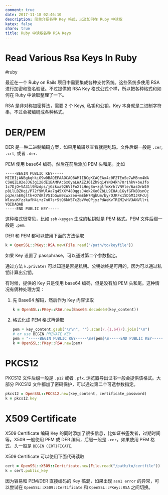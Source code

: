 ```yaml
---
comment: true
date: 2017-11-18 02:46:10
description: 简单介绍各种 Key 格式，以及如何在 Ruby 中读取
katex: false
share: true
title: Ruby 中读取各种 RSA Keys
---
```


# Read Various Rsa Keys In Ruby

#ruby

最近在一个 Ruby on Rails 项目中需要集成各种支付系统。这些系统多使用 RSA 进行加密和签名验证。不过提供的 RSA Key 格式公式个样，所以把各种格式和如何在 Ruby 中读取整理了一下。

RSA 是非对称加密算法，需要 2 个 Keys, 私钥和公钥。Key 本身就是二进制字符串，不过会被编码成各种格式。

<!--more-->

# DER/PEM

DER 是一种二进制编码方案，如果用编辑器查看就是乱码。文件后缀一般是 `.cer`, `.crt`, 或者 `.der`.

PEM 使用 base64 编码，然后在前后添加 PEM 头和尾。比如

```
-----BEGIN PUBLIC KEY-----
MIIBIjANBgkqhkiG9w0BAQEFAAOCAQ8AMIIBCgKCAQEAx4c0F2TEoSe7wMBnn4WA
CSWQZL82eJJG3g128dE1BAMPAcSx0yaLWAEZJ0iZh9q14YND4kh7Or1hkV+beJfo
1c7DjO+VA31l9Nzdps/jGzkxa926VlFoXlLHngBn+zglfmXrhlVNVle/6asDrW49
p8LlLBZHqi/P72f9WUlAa7q45XXY48OqgsJ4ok2Xo0ZbLL9EHAu1GyfGFkBOsnOz
pqJe/aE0gltk+O7dKlVS1bGwm9cwx2eo+mEbH7NgbUm/by/OJKFx1SDbMIJRFcUj
WlosuKfzzkafH4i+z7n07s+StQ6kW5TcZbVVeQPjyzPdWeKvTRZMIvHV3ANVll+i
YQIDAQAB
-----END PUBLIC KEY-----
```

这种格式很常见，比如 `ssh-keygen` 生成的私钥就是 PEM 格式。PEM 文件后缀一般是 `.pem`.

DER 和 PEM 都可以使用下面的方法读取

```ruby
k = OpenSSL::PKey::RSA.new(File.read("/path/to/keyfile"))
```

如果 Key 设置了 passphrase，可以通过第二个参数指定。

通过方法 `k.private?` 可以知道是否是私钥。公钥始终是可用的，因为可以通过私钥计算出公钥。

有时候，提供的 Key 只是使用 base64 编码，但是没有加 PEM 头和尾。这种情况有俩种处理方案：

1. 先 Base64 解码，然后作为 Key 内容读取

    ```ruby
    k = OpenSSL::PKey::RSA.new(Base64.decode64(key_content))
    ```

2. 格式化成 PEM 格式再读取

    ```ruby
    pem = key_content.gsub("\r\n", "").scan(/.{1,64}/).join("\n")
    # or use BEGIN PRIVATE KEY
    pem = "-----BEGIN PUBLIC KEY-----\n#{pem}\n-----END PUBLIC KEY-----\n"
    k = OpenSSL::PKey::RSA.new(pem)                        
    ```

# PKCS12

PKCS12 文件后缀一般是 `.p12` 或者 `.pfx`. 浏览器导出证书一般会提供该格式。大部分 PKCS12 文件都加了密码保护，可以通过第二个可选参数指定。

```ruby
pkcs12 = OpenSSL::PKCS12.new(key_content, certificate_password)
k = pkcs12.key
```

# X509 Certificate

X509 Certificate 编码 Key 的同时添加了很多信息，比如证书签发者，过期时间等。X509 一般使用 PEM 或 DER 编码，后缀一般是 `.cer`。如果使用 PEM 格式，头一般是 `BEGIN CERTIFICATE`.

X509 Certificate 可以使用下面代码读取

```ruby
cert = OpenSSL::X509::Certificate.new(File.read("/path/to/certfile"))
k = cert.public_key
```

因为容易和 PEM/DER 直接编码的 Key 搞混，如果出现 `asn1 error` 的异常，可以尝试在 `OpenSSL::X509::Certificate` 和 `OpenSSL::PKey::RSA` 之间切换。
